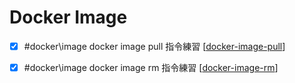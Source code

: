 # Docker Image

- [x] #docker\image docker image pull 指令練習 [[docker-image-pull]]
- [x] #docker\image docker image rm  指令練習 [[docker-image-rm]]


[//begin]: # "Autogenerated link references for markdown compatibility"
[docker-image-pull]: docker-image-pull.md "Docker Image Pull"
[docker-image-rm]: docker-image-rm.md "Docker Image Rm"
[//end]: # "Autogenerated link references"
